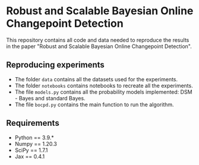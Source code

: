 # Robust and Scalable Bayesian Online Changepoint Detection

This repository contains all code and data needed to reproduce the results in the paper "Robust and Scalable Bayesian Online Changepoint Detection". 

## Reproducing experiments

- The folder `data` contains all the datasets used for the experiments.
- The folder `notebooks` contains notebooks to recreate all the experiments.
- The file `models.py` contains all the probability models implemented: DSM - Bayes and standard Bayes.
- The file `bocpd.py` contains the main function to run the algorithm.

## Requirements 
- Python == 3.9.*
- Numpy == 1.20.3
- SciPy == 1.7.1
- Jax == 0.4.1
